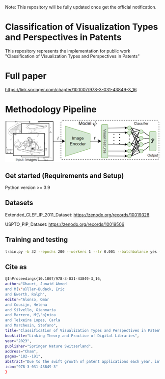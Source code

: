 Note: This repository will be fully updated once get the official notification.

# Classification of Visualization Types and Perspectives in Patents

This repository represents the implementation for public work "Classification of Visualization Types and Perspectives in Patents"

# Full paper
https://link.springer.com/chapter/10.1007/978-3-031-43849-3_16 

# Methodology Pipeline

![model pipeline](media/uniModalPipeline.png)

## Get started (Requirements and Setup)
Python version >= 3.9

## Datasets

Extended_CLEF_IP_2011_Dataset: https://zenodo.org/records/10019328

USPTO_PIP_Dataset: https://zenodo.org/records/10019506

## Training and testing
```bash
train.py -b 32 --epochs 200 --workers 1 --lr 0.001 --batchbalance yes --augmentdata yes --basemodel resnext101_64x4d --featureSize 2048 --featurelayer -1 --imageSize 224 --output ./outputDir

```

## Cite as
```bash
@InProceedings{10.1007/978-3-031-43849-3_16,
author="Ghauri, Junaid Ahmed
and M{\"u}ller-Budack, Eric
and Ewerth, Ralph",
editor="Alonso, Omar
and Cousijn, Helena
and Silvello, Gianmaria
and Marrero, M{\'o}nica
and Teixeira Lopes, Carla
and Marchesin, Stefano",
title="Classification of Visualization Types and Perspectives in Patents",
booktitle="Linking Theory and Practice of Digital Libraries",
year="2023",
publisher="Springer Nature Switzerland",
address="Cham",
pages="182--191",
abstract="Due to the swift growth of patent applications each year, information and multimedia retrieval approaches that facilitate patent exploration and retrieval are of utmost importance. Different types of visualizations (e.g., graphs, technical drawings) and perspectives (e.g., side view, perspective) are used to visualize details of innovations in patents. The classification of these images enables a more efficient search in digital libraries and allows for further analysis. So far, datasets for image type classification miss some important visualization types for patents. Furthermore, related work does not make use of recent deep learning approaches including transformers. In this paper, we adopt state-of-the-art deep learning methods for the classification of visualization types and perspectives in patent images. We extend the CLEF-IP dataset for image type classification in patents to ten classes and provide manual ground truth annotations. In addition, we derive a set of hierarchical classes from a dataset that provides weakly-labeled data for image perspectives. Experimental results have demonstrated the feasibility of the proposed approaches. Source code, models, and datasets are publicly available (https://github.com/TIBHannover/PatentImageClassification).",
isbn="978-3-031-43849-3"
}
```
